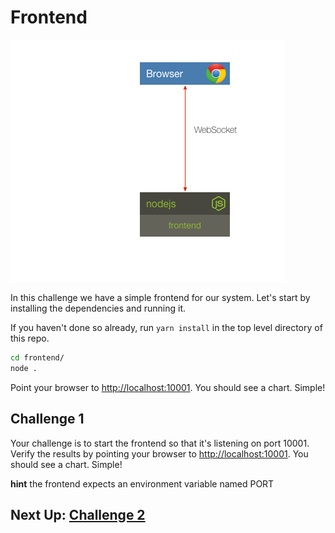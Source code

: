 # Frontend

![image](../images/challenge1.png)

In this challenge we have a simple frontend for our system. Let's start by installing the dependencies and running it.

If you haven't done so already, run `yarn install` in the top level directory of this repo.

```sh
cd frontend/
node .
```

Point your browser to [http://localhost:10001](). You should see a chart. Simple!

## Challenge 1

Your challenge is to start the frontend so that it's listening on port 10001. Verify the results by pointing your browser to [http://localhost:10001](). You should see a chart. Simple!


__hint__ the frontend expects an environment variable named PORT


## Next Up: [Challenge 2](../challenge2/README.md)
